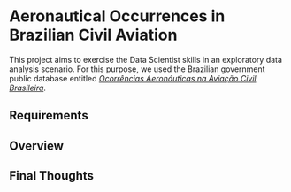 # Aeronautical Occurrences in Brazilian Civil Aviation

This project aims to exercise the Data Scientist skills in an exploratory data analysis scenario. For this purpose, we used the Brazilian government public database entitled [_Ocorrências Aeronáuticas na Aviação Civil Brasileira_](https://drive.google.com/drive/folders/1C4qmp8ZfMhSBCpZZrVIPIvCVBl_Npc_I).

## Requirements


## Overview


## Final Thoughts
